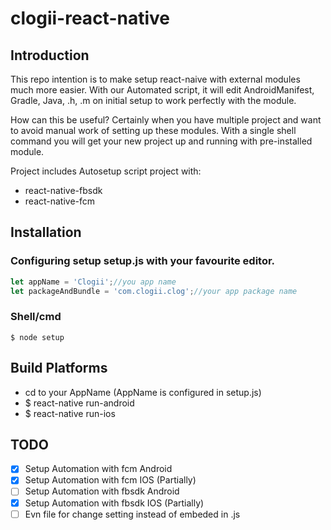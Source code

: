 # clogii-react-native
## Introduction

This repo intention is to make setup react-naive with external modules much more easier. With our Automated script, it will edit AndroidManifest, Gradle, Java, .h, .m on initial setup to work perfectly with the module.

How can this be useful?
Certainly when you have multiple project and want to avoid manual work of setting up these modules. With a single shell command you will get your new project up and running with pre-installed module.

Project includes
  Autosetup script project with:
  - react-native-fbsdk
  - react-native-fcm
  
## Installation
### Configuring setup setup.js with your favourite editor.

```js
let appName = 'Clogii';//you app name
let packageAndBundle = 'com.clogii.clog';//your app package name

```
### Shell/cmd
```shell
$ node setup
```

## Build Platforms

- cd to your AppName (AppName is configured in setup.js)
- $ react-native run-android
- $ react-native run-ios


## TODO
- [x] Setup Automation with fcm Android
- [x] Setup Automation with fcm IOS (Partially)
- [ ] Setup Automation with fbsdk Android
- [x] Setup Automation with fbsdk IOS (Partially)
- [ ] Evn file for change setting instead of embeded in .js
